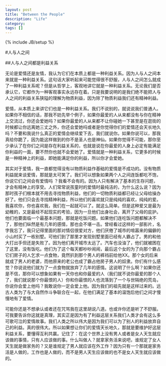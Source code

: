 ```yaml
---
layout: post
title: "Between the People"
description: "Life"
category: 
tags: []
---
```

{% include JB/setup %}

#人与人之间

##人与人之间都是利益关系

无论是爱情还是友情，我认为它们在本质上都是一种利益关系。因为人与人之间本来就是一种利益关系。这句话大家听起来可能觉得很不舒服，人与人之间怎么就成了一种利益关系呢？但是从哲学上，客观地讲它就是一种利益关系。无论我们是否承认它，它都作为一种客观事实永远存在着。只是我要说明的是我们绝不能把人与人之间的利益关系狭隘的理解为物质利益，因为除了物质利益我们还有精神利益。

爱情，从本质上来讲它们也是一种利益关系。我们不说别的，就说说我们普通人。如果你不相信的话，那我不妨先举个例子，如果你最爱的人从来都没有与你在精神上交流过，你还会爱她吗？如果你最爱的人从来都不让你碰她一下甚至是在逛街的时候都让你远离她三丈之外，你还会爱她吗或者是你觉得你们的爱情还会天长地久吗？不要和我说什么真正的爱情会继续爱下去，我们就说你。如果你说可以，那我真给你跪了，因为能这样做到的你不是圣人也是神仙。如果你觉得不可能，那你至少承认了在你们之间是存在利益关系的，也就是说在你最爱的人身上必定有能满足你利益的一面，要不然你也就不会爱她了。爱情就是一种利益关系，它更多的时候是一种精神上的利益，即她能满足你的利益，所以你才会爱她。

其实对于爱情，我一直都觉得没有以物质利益作基础的爱情是不成功的。没有物质利益就来谈爱情，那就是太可笑了。我们可以想象如果两个人之间连饭都吃不饱，你说它们之间会有爱情吗 ？我看不会有的。因为人只有解决了基本的生存问题，才会有精神上的享受。人们常常说孩童时的爱情时最纯洁的，为什么这么说？因为那时孩子们根本就不用去寻找物质利益，他们的一切物质利益都已经让父母给操办好了。他们只会去寻找精神利益，所以他们的喜欢就只是纯纯的喜欢，纯纯的爱。我喜欢你，你也喜欢我，我们在一起就可以了。就这么简单。但是这种爱又是最为幼稚的，又是最经不起现实的考验，因为一旦他们出身社会，离开了父母的庇护。他们也要面临一个最基本问题，那就是吃饭问题。如果他们连吃饭问题都解决不了，那他们纵然是有几年的感情，那也会不堪一击。曾经看过这样的一部影片，名字我忘了，我只记得里面的那对情侣很爱对方，他们厌倦了城市的喧嚣来的偏僻的小山村买了一栋别墅。可他们到了那里才发现别墅里面已经有人霸占了。男的和他大打出手但还是失败了。因为他们离开城市太远了。汽车也没油了，他们就被困在了这里，没有饭吃。他们为了这个每天都吵吵闹闹，最后这个女的为了向那个霸占它们房子的人乞求一点食物，竟然扒到那个男人的裤裆前给他XX。那个女的后来就成了男人的老婆，而他原来的老公也成了霸占他房子男人的奴隶。你们有什么感觉？你说说他们就为了一点食物就放弃了几年的感情。这说明了什么啊？如果你还是不信，那你可以想象如果有一天你也和你最爱的人（我们就不说你最爱的那个人了，我们就说那个你最恨的人）你和你最恨的人也流落到了一个与世隔绝的荒岛，你说你会爱上他吗？我敢说你一定会爱上他。因为我们的祖先就是这样过来的。远古人类为了与大自然作斗争联合在一起，在他们满足了基本的温饱后他们之间才慢慢地有了爱情。

可能你还是不想承认或者还在咒骂我在这里胡说八道。也或许你还是听了不舒服。可我要告诉你这就是真理，其实正是因为有了利益这层关系我们人类才会有这么多可歌可泣的爱情故事。我们人类之所以伟大是因为我们可以为了别人的利益放弃自己的利益。真的很伟大。所以如果想让你们的爱情天长地久，那就是要维护好这层利益关系，要懂得互利共赢。记住了：在这个世界上没有男人或者是女人天生就应该做的事情，只有人应该做的事。什么叫做人？就拿家务活来说吧，谁规定了女人天生就是做家务的？又是谁规定了男人就应该在外工作？因为只有一个那就是家务活是人做的，工作也是人做的，而不是男人天生应该做的也不是女人天生就应该做的。